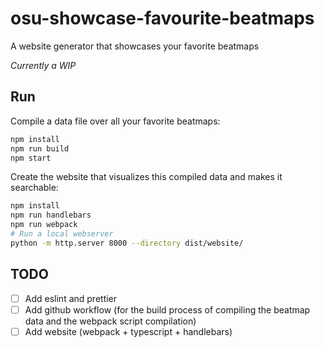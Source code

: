 # osu-showcase-favourite-beatmaps

A website generator that showcases your favorite beatmaps

*Currently a WIP*

## Run

Compile a data file over all your favorite beatmaps:

```sh
npm install
npm run build
npm start
```

Create the website that visualizes this compiled data and makes it searchable:

```sh
npm install
npm run handlebars
npm run webpack
# Run a local webserver
python -m http.server 8000 --directory dist/website/
```

## TODO

- [ ] Add eslint and prettier
- [ ] Add github workflow (for the build process of compiling the beatmap data and the webpack script compilation)
- [ ] Add website (webpack + typescript + handlebars)
